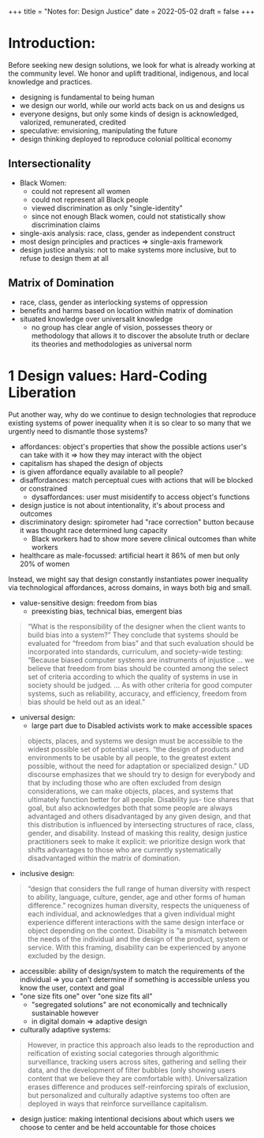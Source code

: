 +++
title = "Notes for: Design Justice"
date = 2022-05-02
draft = false
+++

# Introduction:
Before seeking new design solutions, we look for what is already working at the community level. We honor and uplift traditional, indigenous, and local knowledge and practices.

- designing is fundamental to being human
- we design our world, while our world acts back on us and designs us
- everyone designs, but only some kinds of design is acknowledged, valorized, remunerated, credited
- speculative: envisioning, manipulating the future
- design thinking deployed to reproduce colonial political economy

## Intersectionality
- Black Women:
  - could not represent all women
  - could not represent all Black people
  - viewed discrimination as only "single-identity"
  - since not enough Black women, could not statistically show discrimination claims
- single-axis analysis: race, class, gender as independent construct
- most design principles and practices => single-axis framework
- design justice analysis: not to make systems more inclusive, but to refuse to design them at all

## Matrix of Domination
- race, class, gender as interlocking systems of oppression
- benefits and harms based on location within matrix of domination
- situated knowledge over universalit knowledge
  - no group has clear angle of vision, possesses theory or methodology that allows it to discover the absolute truth or declare its theories and methodologies as universal norm

# 1 Design values: Hard-Coding Liberation
Put another way, why do we continue to design technologies that reproduce existing systems of power inequality when it is so
clear to so many that we urgently need to dismantle those systems?

- affordances: object's properties that show the possible actions user's can take with it => how they may interact with the object
- capitalism has shaped the design of objects
- is given affordance equally available to all people?
- disaffordances: match perceptual cues with actions that will be blocked or constrained
  - dysaffordances: user must misidentify to access object's functions
- design justice is not about intentionality, it's about process and outcomes
- discriminatory design: spirometer had "race correction" button because it was thought race determined lung capacity
  - Black workers had to show more severe clinical outcomes than white workers
- healthcare as male-focussed: artificial heart it 86% of men but only 20% of women

Instead, we might say that design constantly instantiates power inequality via technological affordances, across domains,
in ways both big and small.

- value-sensitive design: freedom from bias
  - preexisting bias, technical bias, emergent bias
> “What is the responsibility of the designer when the
client wants to build bias into a system?” They conclude that systems
should be evaluated for “freedom from bias” and that such evaluation
should be incorporated into standards, curriculum, and society-­wide
testing: “Because biased computer systems are instruments of injustice
… we believe that freedom from bias should be counted among the
select set of criteria according to which the quality of systems in use in society should be judged. … As with other criteria for good computer systems, such as reliability, accuracy, and efficiency, freedom from bias
should be held out as an ideal.”

- universal design:
  - large part due to Disabled activists work to make accessible spaces
> objects, places, and systems
we design must be accessible to the widest possible set of potential users.
> “the design of products and environments to be usable by all people, to the greatest extent possible, without the need for adaptation or specialized design.”
> UD discourse emphasizes that we should
try to design for everybody and that by including those who are often
excluded from design considerations, we can make objects, places, and
systems that ultimately function better for all people. Disability jus-
tice shares that goal, but also acknowledges both that some people are
always advantaged and others disadvantaged by any given design, and
that this distribution is influenced by intersecting structures of race, class, gender, and disability.
> Instead of masking this reality, design justice practitioners seek to make it explicit: we prioritize design work that shifts advantages to those who are currently systematically disadvantaged within the matrix of domination.

- inclusive design: 
> “design that considers the full
range of human diversity with respect to ability, language, culture, gender, age and other forms of human difference.”
> recognizes human diversity, respects the uniqueness of each
individual, and acknowledges that a given individual might experience
different interactions with the same design interface or object depending on the context.
> Disability is “a mismatch between the needs of the individual and the design of the product, system or service. With this framing, disability can be experienced by anyone excluded by the design.

- accessible: ability of design/system to match the requirements of the individual => you can't determine if something is accessible unless you know the user, context and goal
- "one size fits one" over "one size fits all"
  - "segregated solutions" are not economically and technically sustainable however
  - in digital domain => adaptive design
- culturally adaptive systems:
> However, in practice this approach also leads to the reproduction and reification of existing social categories through algorithmic surveillance, tracking users across sites, gathering and selling their data, and the development of filter bubbles (only showing users content that we believe they are comfortable with).
> Universalization erases difference and produces self-­reinforcing spirals of exclusion, but personalized and culturally adaptive systems too
often are deployed in ways that reinforce surveillance capitalism.
- design justice: making intentional decisions about which users we choose to center and be held accountable for those choices

